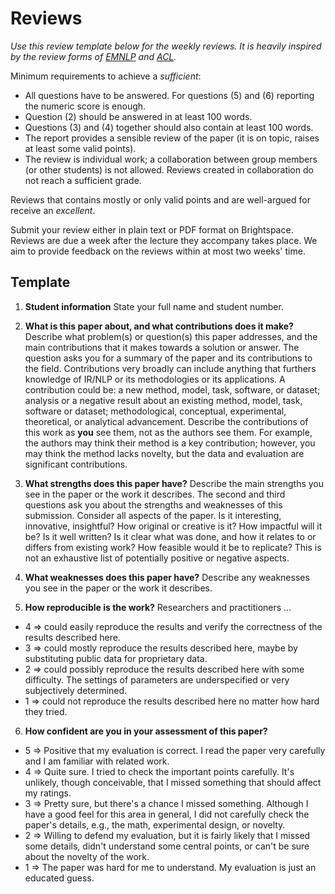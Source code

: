 # Reviews

*Use this review template below for the weekly reviews. It is heavily inspired by the review forms of [EMNLP](https://emnlp2018.org/reviewform/) and [ACL](https://acl2018.org/downloads/acl_2018_review_form.html).*

Minimum requirements to achieve a *sufficient*:
- All questions have to be answered. For questions (5) and (6) reporting the numeric score is enough.
- Question (2) should be answered in at least 100 words. 
- Questions (3) and (4) together should also contain at least 100 words.
- The report provides a sensible review of the paper (it is on topic, raises at least some valid points). 
- The review is individual work; a collaboration between group members (or other students) is not allowed. Reviews created in collaboration do not reach a sufficient grade.

Reviews that contains mostly or only valid points and are well-argued for receive an *excellent*.

Submit your review either in plain text or PDF format on Brightspace. Reviews are due a week after the lecture they accompany takes place. We aim to provide feedback on the reviews within at most two weeks' time.

## Template

1. **Student information** State your full name and student number.

2. **What is this paper about, and what contributions does it make?** Describe what problem(s) or question(s) this paper addresses, and the main contributions that it makes towards a solution or answer. The question asks you for a summary of the paper and its contributions to the field. Contributions very broadly can include anything that furthers knowledge of IR/NLP or its methodologies or its applications. A contribution could be: a new method, model, task, software, or dataset; analysis or a negative result about an existing method, model, task, software or dataset; methodological, conceptual, experimental, theoretical, or analytical advancement. Describe the contributions of this work as **you** see them, not as the authors see them. For example, the authors may think their method is a key contribution; however, you may think the method lacks novelty, but the data and evaluation are significant contributions.

3. **What strengths does this paper have?** Describe the main strengths you see in the paper or the work it describes. The second and third questions ask you about the strengths and weaknesses of this submission. Consider all aspects of the paper. Is it interesting, innovative, insightful? How original or creative is it? How impactful will it be? Is it well written? Is it clear what was done, and how it relates to or differs from existing work? How feasible would it be to replicate? This is not an exhaustive list of potentially positive or negative aspects.

4. **What weaknesses does this paper have?** Describe any weaknesses you see in the paper or the work it describes.

5. **How reproducible is the work?** Researchers and practitioners ...
- 4 => could easily reproduce the results and verify the correctness of the results described here.
- 3 => could mostly reproduce the results described here, maybe by substituting public data for proprietary data.
- 2 => could possibly reproduce the results described here with some difficulty. The settings of parameters are underspecified or very subjectively determined.
- 1 => could not reproduce the results described here no matter how hard they tried.

6. **How confident are you in your assessment of this paper?**
- 5 => Positive that my evaluation is correct. I read the paper very carefully and I am familiar with related work.
- 4 => Quite sure. I tried to check the important points carefully. It's unlikely, though conceivable, that I missed something that should affect my ratings.
- 3 => Pretty sure, but there's a chance I missed something. Although I have a good feel for this area in general, I did not carefully check the paper's details, e.g., the math, experimental design, or novelty.
- 2 => Willing to defend my evaluation, but it is fairly likely that I missed some details, didn't understand some central points, or can't be sure about the novelty of the work.
- 1 => The paper was hard for me to understand. My evaluation is just an educated guess.


